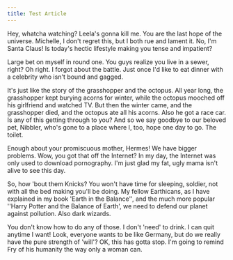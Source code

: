 ```yaml
---
title: Test Article
---
```

Hey, whatcha watching? Leela's gonna kill me. You are the last hope of the universe. Michelle, I don't regret this, but I both rue and lament it. No, I'm Santa Claus! Is today's hectic lifestyle making you tense and impatient?

Large bet on myself in round one. You guys realize you live in a sewer, right? Oh right. I forgot about the battle. Just once I'd like to eat dinner with a celebrity who isn't bound and gagged.

It's just like the story of the grasshopper and the octopus. All year long, the grasshopper kept burying acorns for winter, while the octopus mooched off his girlfriend and watched TV. But then the winter came, and the grasshopper died, and the octopus ate all his acorns. Also he got a race car. Is any of this getting through to you? And so we say goodbye to our beloved pet, Nibbler, who's gone to a place where I, too, hope one day to go. The toilet.

Enough about your promiscuous mother, Hermes! We have bigger problems. Wow, you got that off the Internet? In my day, the Internet was only used to download pornography. I'm just glad my fat, ugly mama isn't alive to see this day.

So, how 'bout them Knicks? You won't have time for sleeping, soldier, not with all the bed making you'll be doing. My fellow Earthicans, as I have explained in my book 'Earth in the Balance'', and the much more popular ''Harry Potter and the Balance of Earth', we need to defend our planet against pollution. Also dark wizards.

You don't know how to do any of those. I don't 'need' to drink. I can quit anytime I want! Look, everyone wants to be like Germany, but do we really have the pure strength of 'will'? OK, this has gotta stop. I'm going to remind Fry of his humanity the way only a woman can.
